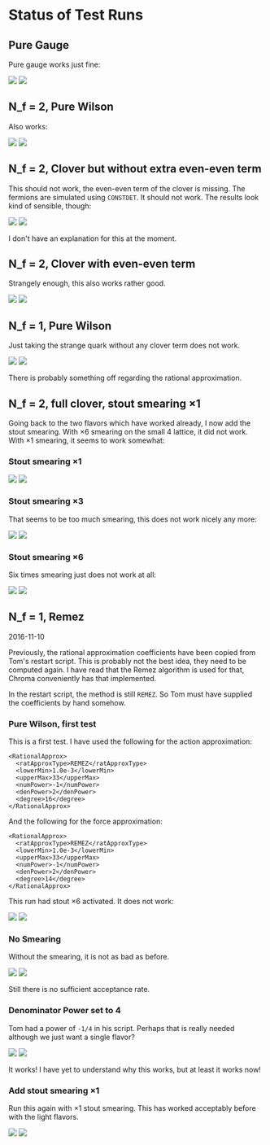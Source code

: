 # Status of Test Runs

## Pure Gauge

Pure gauge works just fine:

![](plots/pure-gauge-plaquette.png)
![](plots/pure-gauge-deltaH.png)

## N_f = 2, Pure Wilson

Also works:

![](plots/wilson2-plaquette.png)
![](plots/wilson2-deltaH.png)

## N_f = 2, Clover but without extra even-even term

This should not work, the even-even term of the clover is missing. The fermions
are simulated using `CONSTDET`. It should not work. The results look kind of
sensible, though:

![](plots/partial_clover2-plaquette.png)
![](plots/partial_clover2-deltaH.png)

I don't have an explanation for this at the moment.

## N_f = 2, Clover with even-even term

Strangely enough, this also works rather good.

![](plots/full_clover2-plaquette.png)
![](plots/full_clover2-deltaH.png)

## N_f = 1, Pure Wilson

Just taking the strange quark without any clover term does not work.

![](plots/wilson1-plaquette.png)
![](plots/wilson1-deltaH.png)

There is probably something off regarding the rational approximation.

## N_f = 2, full clover, stout smearing ×1

Going back to the two flavors which have worked already, I now add the stout
smearing. With ×6 smearing on the small 4 lattice, it did not work. With ×1
smearing, it seems to work somewhat:

### Stout smearing ×1

![](plots/clover2-stout1-plaquette.png)
![](plots/clover2-stout1-deltaH.png)

### Stout smearing ×3

That seems to be too much smearing, this does not work nicely any more:

![](plots/clover2-stout3-plaquette.png)
![](plots/clover2-stout3-deltaH.png)

### Stout smearing ×6

Six times smearing just does not work at all:

![](plots/clover2-stout6-plaquette.png)
![](plots/clover2-stout6-deltaH.png)

## N_f = 1, Remez

2016-11-10

Previously, the rational approximation coefficients have been copied from Tom's
restart script. This is probably not the best idea, they need to be computed
again. I have read that the Remez algorithm is used for that, Chroma
conveniently has that implemented.

In the restart script, the method is still `REMEZ`. So Tom must have supplied
the coefficients by hand somehow.

### Pure Wilson, first test

This is a first test. I have used the following for the action approximation:

    <RationalApprox>
      <ratApproxType>REMEZ</ratApproxType>
      <lowerMin>1.0e-3</lowerMin>
      <upperMax>33</upperMax>
      <numPower>-1</numPower>
      <denPower>2</denPower>
      <degree>16</degree>
    </RationalApprox>

And the following for the force approximation:

    <RationalApprox>
      <ratApproxType>REMEZ</ratApproxType>
      <lowerMin>1.0e-3</lowerMin>
      <upperMax>33</upperMax>
      <numPower>-1</numPower>
      <denPower>2</denPower>
      <degree>14</degree>
    </RationalApprox>

This run had stout ×6 activated. It does not work:

![](plots/wilson1-remez-test1-plaquette.png)
![](plots/wilson1-remez-test1-deltaH.png)

### No Smearing

Without the smearing, it is not as bad as before.

![](plots/wilson1-remez-test2-plaquette.png)
![](plots/wilson1-remez-test2-deltaH.png)

Still there is no sufficient acceptance rate.

### Denominator Power set to 4

Tom had a power of `-1/4` in his script. Perhaps that is really needed although
we just want a single flavor?

![](plots/wilson1-remez-test3-plaquette.png)
![](plots/wilson1-remez-test3-deltaH.png)

It works! I have yet to understand why this works, but at least it works now!

### Add stout smearing ×1

Run this again with ×1 stout smearing. This has worked acceptably before with
the light flavors.

![](plots/wilson1-remez-test4-plaquette.png)
![](plots/wilson1-remez-test4-deltaH.png)

